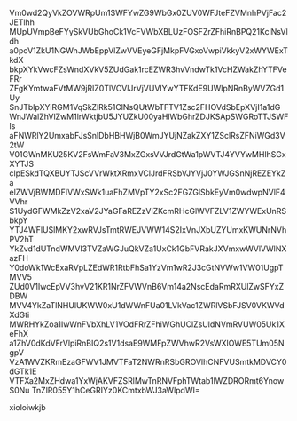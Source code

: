 Vm0wd2QyVkZOVWRpUm1SWFYwZG9WbGx0ZUV0WFJteFZVMnhPVjFac2JETlhh
MUpUVmpBeFYySkVUbGhoCk1VcFVWbXBLUzFOSFZrZFhiRnBPQ21KclNsVldh
a0poV1ZkU1NGWnJWbEppVlZwVVEyeGFjMkpFVGxoVwpiVkkyV2xWYWExTkdX
bkpXYkVwcFZsWndXVkV5ZUdGak1rcEZWR3hvVndwTk1VcHZWakZhYTFVeFRr
ZFgKYmtwaFVtMW9jRlZ0TlVOVlJrVjVUVlYwYTFKdE9UWlpNRnByWVZGd1Uy
SnJTblpXYlRGM1VqSkZlRk51ClNsQUtWbTFTV1Zsc2FHOVdSbEpXVjI1a1dG
WnJWalZhVlZwM1lrWktjbU5JYUZkU00yaHlWbGhrZDJKSApSWGRoTTJSWFls
aFNWRlY2UmxabFJsSnlDbHBHWjB0WmJYUjNZakZXY1ZSclRsZFNiWGd3V2tW
V01GWnMKU25KV2FsWmFaV3MxZGxsVVJrdGtWa1pWVTJ4YVYwMHlhSGxXYTJS
clpESkdTQXBUYTJScVVrWktXRmxVClJrdFRSbVJYVjJ0YWJGSnNjREZEYkZa
elZWVjBWMDFIVWxSWk1uaFhZMVpTY2xSc2FGZGlSbkEyVm0wdwpNVlF4VVhr
S1UydGFWMkZzV2xaV2JYaGFaREZzVlZKcmRHcGlWVFZLV1ZWYWExUnRSbkpY
YTJ4WFlUSlMKY2xwRVJsTmtRWEJVWW14S2IxVnJXbUZYUmxKWUNrNVhPV2hT
YkZvd1dUTndWMVl3TVZaWGJuQkVZa1UxCk1GbFVRakJXVmxwWVlVWlNXazFH
Y0doWk1WcExaRVpLZEdWR1RtbFhSa1YzVm1wR2J3cGtNVWw1VW01UgpTMVV5
ZUd0V1IwcEpVV3hvV21KR1NrZFVWVnB6Vm14a2NscEdaRmRXUlZwSFYxZDBW
MVV4YkZaTlNHUlUKWW0xU1dWWnFUa01LVkVac1ZWRlVSbFJSV0VKWVdXdGti
MWRHYkZoa1IwWnFVbXhLV1VOdFRrZFhiWGhUClZsUldNVmRVUW05Uk1XeFhX
a1ZhV0dKdVFrVlpiRnBIQ2s1V1dsaE9WMFpZWVhwR2VsWXlOWE5TUm05NgpV
VzA1WVZKRmEzaGFWV1JMVTFaT2NWRnRSbGROVlhCNFVUSmtkMDVCY0dGTk1E
VTFXa2MxZHdwa1YxWjAKVFZSRlMwTnRNVFphTWtab1lWZDRORmt6YnowS0Nu
TnZlR055Y1hCeGRIYz0KCmtxbWJ3aWlpdWI=

xioloiwkjb